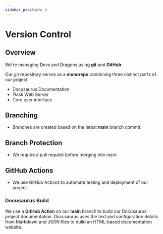```yaml
---
sidebar_position: 6
---
```


# Version Control

## Overview

We're managing Devs and Dragons using **git** and **GitHub**. 

Our git repository serves as a **monorepo** combining three distinct parts of our project
- Docusaurus Documentation
- Flask Web Server
- Core user interface

## Branching 

- Branches are created based on the latest **main** branch commit.

## Branch Protection

- We require a pull request before merging into main.


## GitHub Actions


- We use GitHub Actions to automate testing and deployment of our project.

### Docusaurus Build

We use a **GitHub Action** on our **main** branch to build our Docusaurus project documentation. Docusaurus uses the text and configuration details from Markdown and JSON files to build an HTML-based documentation website.
